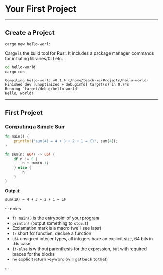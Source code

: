 <!-- markdownlint-disable-file MD034 MD033 MD001 MD024 MD026-->

# Your First Project

---

## Create a Project

```bash
cargo new hello-world
```

Cargo is the build tool for Rust. It includes a package manager, commands for
initiating libraries/CLI etc.

```bash
cd hello-world
cargo run
```

```text
Compiling hello-world v0.1.0 (/home/teach-rs/Projects/hello-world)
Finished dev [unoptimized + debuginfo] target(s) in 0.74s
Running `target/debug/hello-world`
Hello, world!
```

---

## First Project

### Computing a Simple Sum

```rust {line-numbers="all|1-3|2|5-11|6-10|7,9|all"}
fn main() {
    println!("sum(4) = 4 + 3 + 2 + 1 = {}", sum(4));
}

fn sum(n: u64) -> u64 {
    if n != 0 {
        n + sum(n-1)
    } else {
        n
    }
}
```

**Output**:

```text
sum(10) = 4 + 3 + 2 + 1 = 10
```

::: notes

- `fn main()` is the entrypoint of your program
- `println!` (output something to `stdout`)
- Exclamation mark is a macro (we'll see later)
- `fn` short for function, declare a function
- `u64` unsigned integer types, all integers have an explicit size, 64 bits in
  this case
- `if-else` is without parenthesis for the expression, but with required braces
  for the blocks
- no explicit return keyword (will get back to that)

:::
